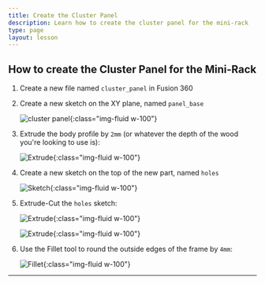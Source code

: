 ```yaml
---
title: Create the Cluster Panel
description: Learn how to create the cluster panel for the mini-rack
type: page
layout: lesson
---
```


## How to create the Cluster Panel for the Mini-Rack

1. Create a new file named `cluster_panel` in Fusion 360

1. Create a new sketch on the XY plane, named `panel_base`

    ![cluster panel](/learn/mini_rack/assets/cluster_panel_01_sketch.png){:class="img-fluid w-100"}

1. Extrude the body profile by `2mm` (or whatever the depth of the wood you're looking to use is):

    ![Extrude](/learn/mini_rack/assets/cluster_panel_02_extrude.png){:class="img-fluid w-100"}

1. Create a new sketch on the top of the new part, named `holes`

    ![Sketch](/learn/mini_rack/assets/cluster_panel_03_sketch.png){:class="img-fluid w-100"}

1. Extrude-Cut the `holes` sketch:

    ![Extrude](/learn/mini_rack/assets/cluster_panel_04_extrude.png){:class="img-fluid w-100"}

    ![Extrude](/learn/mini_rack/assets/cluster_panel_05_extrude.png){:class="img-fluid w-100"}

1. Use the Fillet tool to round the outside edges of the frame by `4mm`:

    ![Fillet](/learn/mini_rack/assets/cluster_panel_06_fillet.png){:class="img-fluid w-100"}

---

